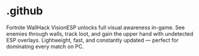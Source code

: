 # .github
Fortnite WallHack VisionESP unlocks full visual awareness in-game. See enemies through walls, track loot, and gain the upper hand with undetected ESP overlays. Lightweight, fast, and constantly updated — perfect for dominating every match on PC.
